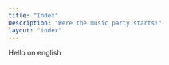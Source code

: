 ```yaml
---
title: "Index"
Description: "Were the music party starts!"
layout: "index"
---
```


Hello on english
